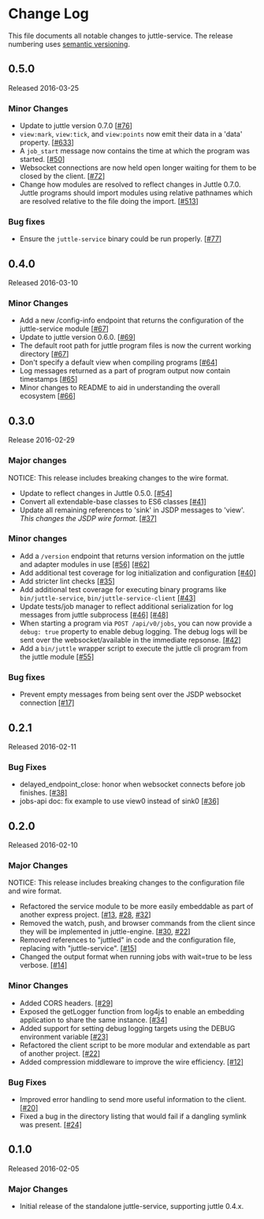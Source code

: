 # Change Log
This file documents all notable changes to juttle-service. The release numbering uses [semantic versioning](http://semver.org).

## 0.5.0
Released 2016-03-25

### Minor Changes
- Update to juttle version 0.7.0 [[#76](https://github.com/juttle/juttle-service/pull/76)]
- `view:mark`, `view:tick`, and `view:points` now emit their data in a 'data' property. [[#633](https://github.com/juttle/juttle/pull/633)]
- A `job_start` message now contains the time at which the program was started. [[#50](https://github.com/juttle/juttle-service/issues/50)]
- Websocket connections are now held open longer waiting for them to be closed by the client. [[#72](https://github.com/juttle/juttle-service/issues/72)]
- Change how modules are resolved to reflect changes in Juttle 0.7.0. Juttle programs should import modules using relative pathnames which are resolved relative to the file doing the import. [[#513](https://github.com/juttle/juttle/issues/513)]

### Bug fixes
- Ensure the `juttle-service` binary could be run properly. [[#77](https://github.com/juttle/juttle-service/pull/77)]

## 0.4.0
Released 2016-03-10

### Minor Changes
- Add a new /config-info endpoint that returns the configuration of the juttle-service module [[#67](https://github.com/juttle/juttle-service/pull/67)]
- Update to juttle version 0.6.0. [[#69](https://github.com/juttle/juttle-service/pull/69)]
- The default root path for juttle program files is now the current working directory [[#67](https://github.com/juttle/juttle-service/pull/67)]
- Don't specify a default view when compiling programs [[#64](https://github.com/juttle/juttle-service/pull/64)]
- Log messages returned as a part of program output now contain timestamps [[#65](https://github.com/juttle/juttle-service/pull/65)]
- Minor changes to README to aid in understanding the overall ecosystem [[#66](https://github.com/juttle/juttle-service/pull/66)]


## 0.3.0
Release 2016-02-29

### Major changes
NOTICE: This release includes breaking changes to the wire format.
- Update to reflect changes in Juttle 0.5.0. [[#54]](https://github.com/juttle/juttle-service/pull/54)
- Convert all extendable-base classes to ES6 classes [[#41]](https://github.com/juttle/juttle-service/pull/41)
- Update all remaining references to 'sink' in JSDP messages to 'view'. *This changes the JSDP wire format*. [[#37]](https://github.com/juttle/juttle-service/issues/37)

### Minor changes
- Add a `/version` endpoint that returns version information on the juttle and adapter modules in use [[#56]](https://github.com/juttle/juttle-service/pull/56) [[#62]](https://github.com/juttle/juttle-service/pull/62)
- Add additional test coverage for log initialization and configuration [[#40]](https://github.com/juttle/juttle-service/pull/40)
- Add stricter lint checks [[#35]](https://github.com/juttle/juttle-service/pull/35)
- Add additional test coverage for executing binary programs like `bin/juttle-service`, `bin/juttle-service-client` [[#43]](https://github.com/juttle/juttle-service/pull/43)
- Update tests/job manager to reflect additional serialization for log messages from juttle subprocess [[#46]](https://github.com/juttle/juttle-service/pull/46) [[#48]](https://github.com/juttle/juttle-service/pull/48)
- When starting a program via `POST /api/v0/jobs`, you can now provide a `debug: true` property to enable debug logging. The debug logs will be sent over the websocket/available in the immediate repsonse. [[#42]](https://github.com/juttle/juttle-service/issues/42)
- Add a `bin/juttle` wrapper script to execute the juttle cli program from the juttle module [[#55]](https://github.com/juttle/juttle-service/pull/55)

### Bug fixes
- Prevent empty messages from being sent over the JSDP websocket connection [[#17]](https://github.com/juttle/juttle-service/issues/17)

## 0.2.1
Released 2016-02-11

### Bug Fixes
- delayed_endpoint_close: honor when websocket connects before job finishes. [[#38]](https://github.com/juttle/juttle-service/pull/38)
- jobs-api doc: fix example to use view0 instead of sink0 [[#36]](https://github.com/juttle/juttle-service/issues/36)

## 0.2.0
Released 2016-02-10

### Major Changes
NOTICE: This release includes breaking changes to the configuration file and wire format.

- Refactored the service module to be more easily embeddable as part of another express project. [[#13](https://github.com/juttle/juttle-service/pull/13), [#28](https://github.com/juttle/juttle-service/pull/28),
[#32](https://github.com/juttle/juttle-service/pull/32)]
- Removed the watch, push, and browser commands from the client since they will be implemented in juttle-engine. [[#30](https://github.com/juttle/juttle-service/pull/30),
[#22](https://github.com/juttle/juttle-service/pull/22)]
- Removed references to "juttled" in code and the configuration file, replacing with "juttle-service". [[#15]](https://github.com/juttle/juttle-service/pull/15)
- Changed the output format when running jobs with wait=true to be less verbose. [[#14]](https://github.com/juttle/juttle-service/pull/14)

### Minor Changes
- Added CORS headers. [[#29]](https://github.com/juttle/juttle-service/pull/29)
- Exposed the getLogger function from log4js to enable an embedding application to share the same instance. [[#34]](https://github.com/juttle/juttle-service/pull/34)
- Added support for setting debug logging targets using the DEBUG environment variable [[#23]](https://github.com/juttle/juttle-service/issues/23)
- Refactored the client script to be more modular and extendable as part of another project. [[#22]](https://github.com/juttle/juttle-service/pull/22)
- Added compression middleware to improve the wire efficiency. [[#12]](https://github.com/juttle/juttle-service/pull/12)

### Bug Fixes
- Improved error handling to send more useful information to the client. [[#20]](https://github.com/juttle/juttle-service/pull/20)
- Fixed a bug in the directory listing that would fail if a dangling symlink was present. [[#24]](https://github.com/juttle/juttle-service/issues/24)

## 0.1.0
Released 2016-02-05

### Major Changes
- Initial release of the standalone juttle-service, supporting juttle 0.4.x.
